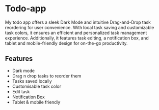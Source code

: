 # Todo-app
My todo app offers a sleek Dark Mode and intuitive Drag-and-Drop task reordering for user convenience. With local task saving and customizable task colors, it ensures an efficient and personalized task management experience. Additionally, it features task editing, a notification box, and tablet and mobile-friendly design for on-the-go productivity.
## Features

- Dark mode
- Drag n drop tasks to reorder them
- Tasks saved locally
- Customisable task color
- Edit task
- Notification Box
- Tablet & mobile friendly
